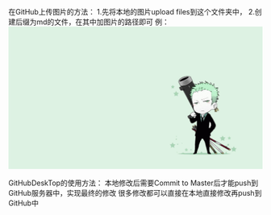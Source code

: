 在GitHub上传图片的方法：
1.先将本地的图片upload files到这个文件夹中，
2.创建后缀为md的文件，在其中加图片的路径即可
例：![image](https://github.com/weifengqiu/android-creating-assistant/blob/master/Picture%20Floder/a.jpeg)


GitHubDeskTop的使用方法：
本地修改后需要Commit to Master后才能push到GitHub服务器中，实现最终的修改
很多修改都可以直接在本地直接修改再push到GitHub中
